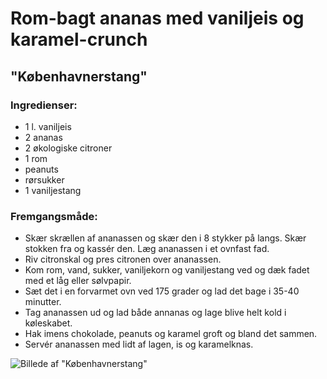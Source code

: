 # Rom-bagt ananas med vaniljeis og karamel-crunch
## "Københavnerstang"



### Ingredienser:
- 1 l. vaniljeis
- 2 ananas
- 2 økologiske citroner
- 1 rom
- peanuts
- rørsukker
- 1 vaniljestang


### Fremgangsmåde:
- Skær skrællen af ananassen og skær den i 8 stykker på langs. Skær stokken fra og kassér den. Læg ananassen i et ovnfast fad.
- Riv citronskal og pres citronen over ananassen.
- Kom rom, vand, sukker, vaniljekorn og vaniljestang ved og dæk fadet med et låg eller sølvpapir.
- Sæt det i en forvarmet ovn ved 175 grader og lad det bage i 35-40 minutter.
- Tag ananassen ud og lad både annanas og lage blive helt kold i køleskabet.
- Hak imens chokolade, peanuts og karamel groft og bland det sammen.
- Servér ananassen med lidt af lagen, is og karamelknas.


![Billede af "Københavnerstang"](images/københavnerstang.jpg)

